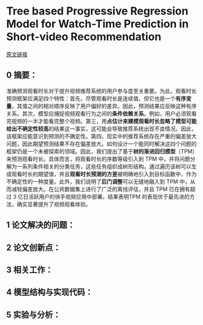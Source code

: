 # Tree based Progressive Regression Model for Watch-Time Prediction in Short-video Recommendation
[原文链接](https://dl.acm.org/doi/10.1145/3580305.3599919)
## 0 摘要：
准确预测观看时长对于提升视频推荐系统的用户参与度至关重要。为此，观看时长预测框架应满足四个特性：首先，尽管观看时长是连续值，但它也是一个**有序变量**，其值之间的相对顺序反映了用户偏好的差异。因此，预测结果应反映这种有序关系。其次，模型应捕捉视频观看行为之间的**条件依赖关系**。例如，用户必须观看完视频的一半才能看完整个视频。第三，用**点估计来建模观看时长忽略了模型可能给出不确定性较高**的结果这一事实，这可能会导致推荐系统出现不良情况。因此，该框架应能意识到预测的不确定性。第四，现实中的推荐系统存在严重的偏差放大问题，因此期望预测结果不存在偏差放大。如何设计一个能同时解决这四个问题的框架仍是一个未被探索的领域。因此，我们提出了基于**树的渐进回归模型**（TPM）来预测观看时长。具体而言，将观看时长的序数等级引入到 TPM 中，并将问题分解为一系列条件相关的分类任务，这些任务组织成树形结构。通过遍历该树可以生成观看时长的期望值，并且**观看时长预测的方差**被明确地引入到目标函数中，作为不确定性的一种度量。此外，我们说明了**后门调整**可以无缝地融入到 TPM 中，从而减轻偏差放大。在公共数据集上进行了广泛的离线评估，并且 TPM 已在拥有超过 3 亿日活跃用户的快手视频应用中部署。结果表明TPM 的表现优于最先进的方法，确实显著提升了视频观看体验。
## 1 论文解决的问题：

## 2 论文创新点：

## 3 相关工作：

## 4 模型结构与实现代码：


## 5 实验与分析：

<!--stackedit_data:
eyJoaXN0b3J5IjpbNjYxNTYyMTddfQ==
-->